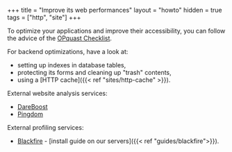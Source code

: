+++
title = "Improve its web performances"
layout = "howto"
hidden = true
tags = ["http", "site"]
+++

To optimize your applications and improve their accessibility, you can follow the advice of the [OPquast Checklist](https://checklists.opquast.com/en/qualiteweb/).

For backend optimizations, have a look at:

- setting up indexes in database tables,
- protecting its forms and cleaning up "trash" contents,
- using a [HTTP cache]({{< ref "sites/http-cache" >}}).

External website analysis services:

- [DareBoost](https://www.dareboost.com/)
- [Pingdom](https://tools.pingdom.com/)

External profiling services:

- [Blackfire](https://blackfire.io/) - [install guide on our servers]({{< ref "guides/blackfire">}}).
